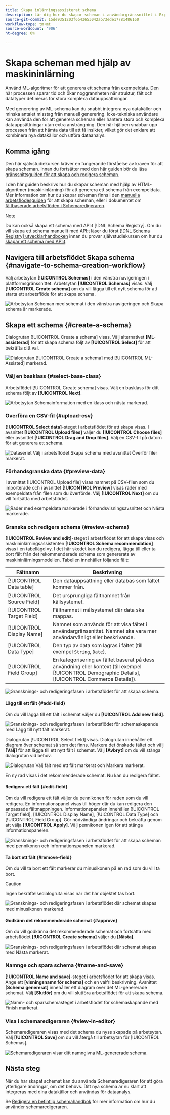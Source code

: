 ```yaml
---
title: Skapa inlärningsassisterat schema
description: Lär dig hur du skapar scheman i användargränssnittet i Experience Platform.
source-git-commit: 15de9351203f6b43653042ab73ede17781486160
workflow-type: tm+mt
source-wordcount: '906'
ht-degree: 0%

---
```


# Skapa scheman med hjälp av maskininlärning

Använd ML-algoritmer för att generera ett schema från exempeldata. Den här processen sparar tid och ökar noggrannheten när struktur, fält och datatyper definieras för stora komplexa datauppsättningar.

Med generering av ML-schema kan du snabbt integrera nya datakällor och minska antalet misstag från manuell generering. Icke-tekniska användare kan använda den för att generera scheman eller hantera stora och komplexa datauppsättningar utan extra ansträngning. Den här hjälpen snabbar upp processen från att hämta data till att få insikter, vilket gör det enklare att kombinera nya datakällor och utföra dataanalys.

## Komma igång

Den här självstudiekursen kräver en fungerande förståelse av kraven för att skapa scheman. Innan du fortsätter med den här guiden bör du läsa [gränssnittsguiden för att skapa och redigera scheman](./resources/schemas.md).

I den här guiden beskrivs hur du skapar scheman med hjälp av HTML-algoritmer (maskininlärning) för att generera ett schema från exempeldata. Mer information om hur du skapar scheman finns i den [manuella arbetsflödesguiden](https://experienceleague.adobe.com/en/docs/experience-platform/xdm/ui/resources/schemas#add-field-groups) för att skapa scheman, eller i dokumentet om [fältbaserade arbetsflöden i Schemaredigeraren](https://experienceleague.adobe.com/en/docs/experience-platform/xdm/ui/field-based-workflows).

>[!NOTE]
>
>Du kan också skapa ett schema med API:t [!DNL Schema Registry]. Om du vill skapa ett schema manuellt med API:t läser du först [[!DNL Schema Registry] utvecklarhandboken](../api/getting-started.md) innan du provar självstudiekursen om hur du [skapar ett schema med API:t](../tutorials/create-schema-api.md).

## Navigera till arbetsflödet Skapa schema {#navigate-to-schema-creation-workflow}

Välj arbetsytan **[!UICONTROL Schemas]** i den vänstra navigeringen i plattformsgränssnittet. Arbetsytan **[!UICONTROL Schemas]** visas. Välj **[!UICONTROL Create schema]** om du vill lägga till ett nytt schema för att starta ett arbetsflöde för att skapa schema.

![Arbetsytan Scheman med schemat i den vänstra navigeringen och Skapa schema är markerade.](../images/ui/ml-schema-creation/schemas-workspace-create-schema.png)

## Skapa ett schema {#create-a-schema}

Dialogrutan [!UICONTROL Create a schema] visas. Välj alternativet **[ML-assisterad]** för att skapa schema följt av **[!UICONTROL Select]** för att bekräfta ditt val.

![Dialogrutan [!UICONTROL Create a schema] med [!UICONTROL ML- Assisted] markerad.](../images/ui/ml-schema-creation/use-sample-csv.png)

### Välj en basklass {#select-base-class}

Arbetsflödet [!UICONTROL Create schema] visas. Välj en basklass för ditt schema följt av **[!UICONTROL Next]**.

![Arbetsytan Schemainformation med en klass och nästa markerad.](../images/ui/ml-schema-creation/select-base-class.png)

### Överföra en CSV-fil {#upload-csv}

**[!UICONTROL Select data]**-steget i arbetsflödet för att skapa visas. I avsnittet **[!UICONTROL Upload files]** väljer du **[!UICONTROL Choose files]** eller avsnittet **[!UICONTROL Drag and Drop files]**. Välj en CSV-fil på datorn för att generera ett schema.

![Dataseriet Välj i arbetsflödet Skapa schema med avsnittet Överför filer markerat.](../images/ui/ml-schema-creation/upload-files.png)

### Förhandsgranska data {#preview-data}

I avsnittet [!UICONTROL Upload file] visas namnet på CSV-filen som du importerade och i avsnittet **[!UICONTROL Preview]** visas rader med exempeldata från filen som du överförde. Välj **[!UICONTROL Next]** om du vill fortsätta med arbetsflödet.

![Rader med exempeldata markerade i förhandsvisningsavsnittet och Nästa markerade.](../images/ui/ml-schema-creation/preview-data.png)

### Granska och redigera schema {#review-schema}

**[!UICONTROL Review and edit]**-steget i arbetsflödet för att skapa visas och maskininlärningsassistenten **[!UICONTROL Schema recommendation]** visas i en tabellägd vy. I det här skedet kan du redigera, lägga till eller ta bort fält från det rekommenderade schema som genererats av maskininlärningsmodellen. Tabellen innehåller följande fält:

| Fältnamn | Beskrivning |
|------------------|---------------------------------------------------------|
| [!UICONTROL Data table] | Den datauppsättning eller databas som fältet kommer från. |
| [!UICONTROL Source Field] | Det ursprungliga fältnamnet från källsystemet. |
| [!UICONTROL Target Field] | Fältnamnet i målsystemet där data ska mappas. |
| [!UICONTROL Display Name] | Namnet som används för att visa fältet i användargränssnittet. Namnet ska vara mer användarvänligt eller beskrivande. |
| [!UICONTROL Data Type] | Den typ av data som lagras i fältet (till exempel `String`, `Date`). |
| [!UICONTROL Field Group] | En kategorisering av fältet baserat på dess användning eller kontext (till exempel [!UICONTROL Demographic Details], [!UICONTROL Commerce Details]). |

![Gransknings- och redigeringsfasen i arbetsflödet för att skapa schema.](../images/ui/ml-schema-creation/schema-recommendation.png)

#### Lägg till ett fält {#add-field}

Om du vill lägga till ett fält i schemat väljer du **[!UICONTROL Add new field]**.

![Gransknings- och redigeringsfasen i arbetsflödet för schemaskapande med Lägg till nytt fält markerat.](../images/ui/ml-schema-creation/add-new-field.png)

Dialogrutan [!UICONTROL Select field] visas. Dialogrutan innehåller ett diagram över schemat så som det finns. Markera det önskade fältet och välj **[Välj]** för att lägga till ett nytt fält i schemat. Välj **[Avbryt]** om du vill stänga dialogrutan vid behov.

![Dialogrutan Välj fält med ett fält markerat och Markera markerat.](../images/ui/ml-schema-creation/select-field-dialog.png)

En ny rad visas i det rekommenderade schemat. Nu kan du redigera fältet.

#### Redigera ett fält {#edit-field}

Om du vill redigera ett fält väljer du pennikonen för raden som du vill redigera. En informationspanel visas till höger där du kan redigera den anpassade fältmappningen. Informationspanelen innehåller [!UICONTROL Target field], [!UICONTROL Display Name], [!UICONTROL Data Type] och [!UICONTROL Field Group]. Gör nödvändiga ändringar och bekräfta genom att välja **[!UICONTROL Apply]**. Välj pennikonen igen för att stänga informationspanelen.

![Gransknings- och redigeringsfasen i arbetsflödet för att skapa scheman med pennikonen och informationspanelen markerad.](../images/ui/ml-schema-creation/edit-field.png)

#### Ta bort ett fält {#remove-field}

Om du vill ta bort ett fält markerar du minusikonen på en rad som du vill ta bort.

>[!CAUTION]
>
>Ingen bekräftelsedialogruta visas när det här objektet tas bort.

![Gransknings- och redigeringsfasen i arbetsflödet där schemat skapas med minusikonen markerad.](../images/ui/ml-schema-creation/remove-field.png)

#### Godkänn det rekommenderade schemat {#approve}

Om du vill godkänna det rekommenderade schemat och fortsätta med arbetsflödet **[!UICONTROL Create schema]** väljer du **[Nästa]**.

![Gransknings- och redigeringsfasen i arbetsflödet där schemat skapas med Nästa markerat.](../images/ui/ml-schema-creation/next.png)

### Namnge och spara schema {#name-and-save}

**[!UICONTROL Name and save]**-steget i arbetsflödet för att skapa visas. Ange ett **[visningsnamn för schema]** och en valfri beskrivning. Avsnittet **[Schema genererat]** innehåller ett diagram över det ML-genererade schemat. Välj **[Slutför]** om du vill slutföra arbetsflödet för att skapa schema.

![Namn- och sparschemasteget i arbetsflödet för schemaskapande med Finish markerat.](../images/ui/ml-schema-creation/name-and-save.png)

### Visa i schemaredigeraren {#view-in-editor}

Schemaredigeraren visas med det schema du nyss skapade på arbetsytan. Välj **[!UICONTROL Save]** om du vill återgå till arbetsytan för [!UICONTROL Schemas].

![Schemaredigeraren visar ditt namngivna ML-genererade schema.](../images/ui/ml-schema-creation/schema-editor.png)

## Nästa steg

När du har skapat schemat kan du använda Schemaredigeraren för att göra ytterligare ändringar, om det behövs. Ditt nya schema är nu klart att integreras med dina datakällor och användas för dataanalys.

Se [Redigera en befintlig schemahandbok](https://experienceleague.adobe.com/en/docs/experience-platform/xdm/ui/resources/schemas#edit) för mer information om hur du använder schemaredigeraren.
